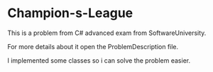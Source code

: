 # Champion-s-League

This is a problem from C# advanced exam from SoftwareUniversity.

For more details about it open the ProblemDescription file.

I implemented some classes so i can solve the problem easier.